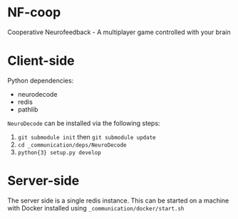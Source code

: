 # NF-coop
Cooperative Neurofeedback - A multiplayer game controlled with your brain

# Client-side

Python dependencies:

- neurodecode
- redis
- pathlib

`NeuroDecode` can be installed via the following steps:

1. `git submodule init` then `git submodule update`
2. `cd _communication/deps/NeuroDecode`
3. `python{3} setup.py develop`



# Server-side

The server side is a single redis instance.
This can be started on a machine with Docker installed using `_communication/docker/start.sh`